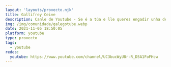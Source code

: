 ```yaml
---
layout: 'layouts/proxecto.njk'
title: Gallifrey Ceive
description: Canle de Youtube - Se é a túa e lle queres engadir unha descripción e etiquetas, ponte en contacto con nós.
img: /img/comunidade/galegotube.webp
date: 2021-11-05 18:50:05
platform: youtube
type: proxecto
tags:
  - youtube
redes:
  youtube: https://www.youtube.com/channel/UC3bucWyU8r-R_D5A1FoFHcw
---
```


